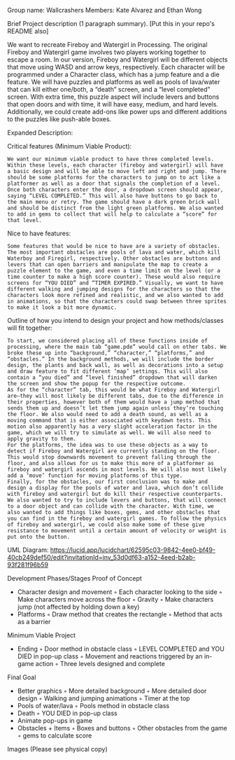 Group name: Wallcrashers
Members: Kate Alvarez and Ethan Wong

Brief Project description (1 paragraph summary). [Put this in your repo's README also]

  We want to recreate Fireboy and Watergirl in Processing. The original Fireboy and Watergirl game involves two players working together to escape a room. In our version, Fireboy and Watergirl will be different objects that move using WASD and arrow keys, respectively. Each character will be programmed under a Character class, which has a jump feature and a die feature. We will have puzzles and platforms as well as pools of lava/water that can kill either one/both, a “death” screen, and a “level completed” screen. With extra time, this puzzle aspect will include levers and buttons that open doors and with time, it will have easy, medium, and hard levels. Additionally, we could create add-ons like power ups and different additions to the puzzles like push-able boxes.

Expanded Description:

Critical features (Minimum Viable Product):

	We want our minimum viable product to have three completed levels. Within these levels, each character (fireboy and watergirl) will have a basic design and will be able to move left and right and jump. There should be some platforms for the characters to jump on to act like a platformer as well as a door that signals the completion of a level. Once both characters enter the door, a dropdown screen should appear, saying “LEVEL COMPLETED.” This will also have buttons to go back to the main menu or retry. The game should have a dark green brick wall and should be distinct from the light green platforms. We also wanted to add in gems to collect that will help to calculate a “score” for that level.

Nice to have features:

	Some features that would be nice to have are a variety of obstacles. The most important obstacles are pools of lava and water, which kill Waterboy and Firegirl, respectively. Other obstacles are buttons and levers that can open barriers and manipulate the map to create a puzzle element to the game, and even a time limit on the level (or a time counter to make a high score counter). These would also require screens for “YOU DIED” and “TIMER EXPIRED.” Visually, we want to have different walking and jumping designs for the characters so that the characters look more refined and realistic, and we also wanted to add in animations, so that the characters could swap between three sprites to make it look a bit more dynamic.

Outline of how you intend to design your project and how methods/classes will fit together:

	To start, we considered placing all of these functions inside of processing, where the main tab “game.pde” would call on other tabs. We broke these up into “background,” “character,” “platforms,” and “obstacles.” In the background methods, we will include the border design, the plants and back wall, as well as decorations into a setup and draw feature to fit different ‘map’ settings. This will also contain a “you died” and “level finished” dropdown that will darken the screen and show the popup for the respective outcome.
	As for the “character” tab, this would be what Fireboy and Watergirl are—they will most likely be different tabs, due to the difference in their properties, however both of them would have a jump method that sends them up and doesn’t let them jump again unless they’re touching the floor. We also would need to add a death sound, as well as a moving command that is either associated with keydown tests. This motion also apparently has a very slight acceleration factor in the game, which we will try to simulate as well. We will also need to apply gravity to them.
	For the platforms, the idea was to use these objects as a way to detect if Fireboy and Watergirl are currently standing on the floor. This would stop downwards movement to prevent falling through the floor, and also allows for us to make this more of a platformer as fireboy and watergirl ascends in most levels. We will also most likely add a ‘move’ function for moving platforms of this type.
	Finally, for the obstacles, our first conclusion was to make and design a display for the pools of water and lava, which don’t collide with fireboy and watergirl but do kill their respective counterparts. We also wanted to try to include levers and buttons, that will connect to a door object and can collide with the character. With time, we also wanted to add things like boxes, gems, and other obstacles that you can find in the fireboy and watergirl games. To follow the physics of fireboy and watergirl, we could also make some of these give resistance to movement until a certain amount of velocity or weight is put onto the button.

UML Diagram:
https://lucid.app/lucidchart/62595c03-9842-4ee0-bf49-40cb249def50/edit?invitationId=inv_53d0df63-a152-4eed-b2ab-93f281f96b59

Development Phases/Stages
Proof of Concept
- Character design and movement
◦ Each character looking to the side
◦ Make characters move across the floor
◦ Gravity
◦ Make characters jump (not affected by holding down a key)
- Platforms
◦ Draw method that creates the rectangle
◦ Method that acts as a barrier

Minimum Viable Project

- Ending
◦ Door method in obstacle class
◦ LEVEL COMPLETED and YOU DIED in pop-up class
◦ Movement and reactions triggered by an in-game action
◦ Three levels designed and complete

Final Goal

- Better graphics
◦ More detailed background
◦ More detailed door design
◦ Walking and jumping animations
◦ Timer at the top
- Pools of water/lava
◦ Pools method in obstacle class
- Death
◦ YOU DIED in pop-up class
- Animate pop-ups in game
- Obstacles + Items
	◦ Boxes and buttons
	◦ Other obstacles from the game
	◦ gems to calculate score


Images
(Please see physical copy)
